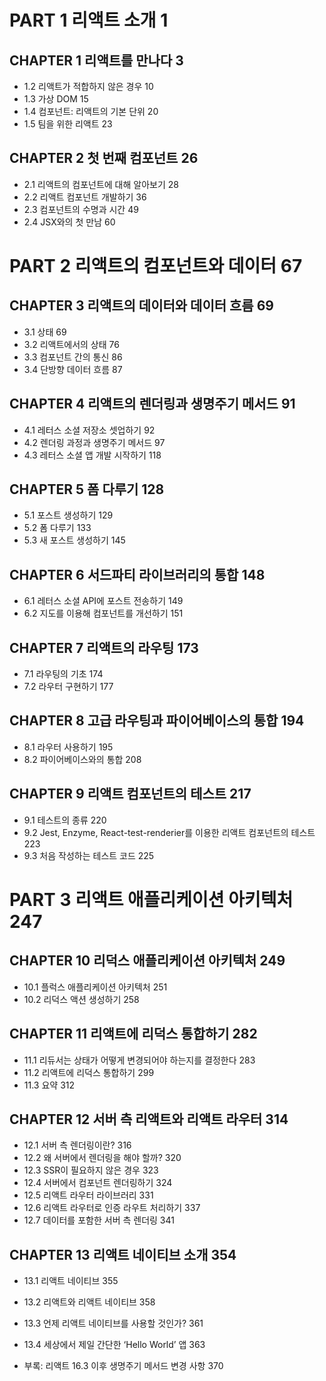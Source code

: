 # PART 1 리액트 소개 1

## CHAPTER 1 리액트를 만나다 3
* 1.2 리액트가 적합하지 않은 경우 10
* 1.3 가상 DOM 15
* 1.4 컴포넌트: 리액트의 기본 단위 20
* 1.5 팀을 위한 리액트 23

## CHAPTER 2 첫 번째 컴포넌트 26
* 2.1 리액트의 컴포넌트에 대해 알아보기 28
* 2.2 리액트 컴포넌트 개발하기 36
* 2.3 컴포넌트의 수명과 시간 49
* 2.4 JSX와의 첫 만남 60


# PART 2 리액트의 컴포넌트와 데이터 67

## CHAPTER 3 리액트의 데이터와 데이터 흐름 69
* 3.1 상태 69
* 3.2 리액트에서의 상태 76
* 3.3 컴포넌트 간의 통신 86
* 3.4 단방향 데이터 흐름 87

## CHAPTER 4 리액트의 렌더링과 생명주기 메서드 91
* 4.1 레터스 소셜 저장소 셋업하기 92
* 4.2 렌더링 과정과 생명주기 메서드 97
* 4.3 레터스 소셜 앱 개발 시작하기 118

## CHAPTER 5 폼 다루기 128
* 5.1 포스트 생성하기 129
* 5.2 폼 다루기 133
* 5.3 새 포스트 생성하기 145

## CHAPTER 6 서드파티 라이브러리의 통합 148
* 6.1 레터스 소셜 API에 포스트 전송하기 149
* 6.2 지도를 이용해 컴포넌트를 개선하기 151

## CHAPTER 7 리액트의 라우팅 173
* 7.1 라우팅의 기초 174
* 7.2 라우터 구현하기 177

## CHAPTER 8 고급 라우팅과 파이어베이스의 통합 194
* 8.1 라우터 사용하기 195
* 8.2 파이어베이스와의 통합 208

## CHAPTER 9 리액트 컴포넌트의 테스트 217
* 9.1 테스트의 종류 220
* 9.2 Jest, Enzyme, React-test-renderier를 이용한 리액트 컴포넌트의 테스트 223
* 9.3 처음 작성하는 테스트 코드 225


# PART 3 리액트 애플리케이션 아키텍처 247

## CHAPTER 10 리덕스 애플리케이션 아키텍처 249
* 10.1 플럭스 애플리케이션 아키텍처 251
* 10.2 리덕스 액션 생성하기 258

## CHAPTER 11 리액트에 리덕스 통합하기 282
* 11.1 리듀서는 상태가 어떻게 변경되어야 하는지를 결정한다 283
* 11.2 리액트에 리덕스 통합하기 299
* 11.3 요약 312

## CHAPTER 12 서버 측 리액트와 리액트 라우터 314
* 12.1 서버 측 렌더링이란? 316
* 12.2 왜 서버에서 렌더링을 해야 할까? 320
* 12.3 SSR이 필요하지 않은 경우 323
* 12.4 서버에서 컴포넌트 렌더링하기 324
* 12.5 리액트 라우터 라이브러리 331
* 12.6 리액트 라우터로 인증 라우트 처리하기 337
* 12.7 데이터를 포함한 서버 측 렌더링 341

## CHAPTER 13 리액트 네이티브 소개 354
* 13.1 리액트 네이티브 355
* 13.2 리액트와 리액트 네이티브 358
* 13.3 언제 리액트 네이티브를 사용할 것인가? 361
* 13.4 세상에서 제일 간단한 ‘Hello World’ 앱 363


* 부록: 리액트 16.3 이후 생명주기 메서드 변경 사항 370 